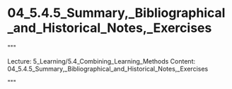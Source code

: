 # 04_5.4.5_Summary,_Bibliographical_and_Historical_Notes,_Exercises

"""

Lecture: 5_Learning/5.4_Combining_Learning_Methods
Content: 04_5.4.5_Summary,_Bibliographical_and_Historical_Notes,_Exercises

"""

